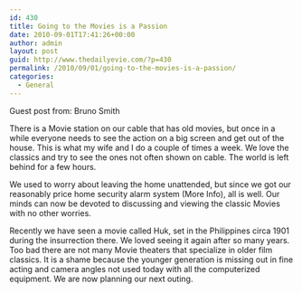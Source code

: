 ```yaml
---
id: 430
title: Going to the Movies is a Passion
date: 2010-09-01T17:41:26+00:00
author: admin
layout: post
guid: http://www.thedailyevie.com/?p=430
permalink: /2010/09/01/going-to-the-movies-is-a-passion/
categories:
  - General
---
```

Guest post from: Bruno Smith

There is a Movie station on our cable that has old movies, but once in a while everyone needs to see the action on a big screen and get out of the house. This is what my wife and I do a couple of times a week. We love the classics and try to see the ones not often shown on cable. The world is left behind for a few hours.

We used to worry about leaving the home unattended, but since we got our reasonably price home security alarm system (More Info), all is well. Our minds can now be devoted to discussing and viewing the classic Movies with no other worries.

Recently we have seen a movie called Huk, set in the Philippines circa 1901 during the insurrection there. We loved seeing it again after so many years. Too bad there are not many Movie theaters that specialize in older film classics. It is a shame because the younger generation is missing out in fine acting and camera angles not used today with all the computerized equipment. We are now planning our next outing.